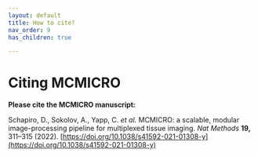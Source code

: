 ```yaml
---
layout: default
title: How to cite?
nav_order: 9
has_children: true

---
```


# Citing MCMICRO

**Please cite the MCMICRO manuscript:**

Schapiro, D., Sokolov, A., Yapp, C. _et al._ MCMICRO: a scalable, modular image-processing pipeline for multiplexed tissue imaging. _Nat Methods_ **19,** 311–315 (2022). [https://doi.org/10.1038/s41592-021-01308-y](https://doi.org/10.1038/s41592-021-01308-y)
